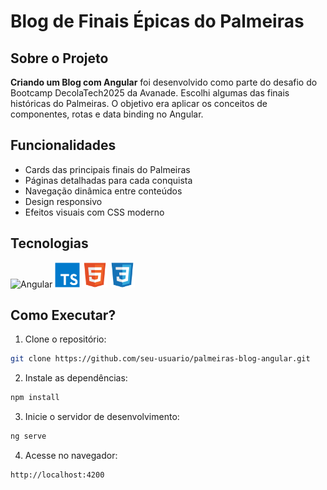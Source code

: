 # Blog de Finais Épicas do Palmeiras



##  Sobre o Projeto

 **Criando um Blog com Angular** foi desenvolvido como parte do desafio do Bootcamp DecolaTech2025 da Avanade. Escolhi algumas das finais históricas do Palmeiras. O objetivo era aplicar os conceitos de componentes, rotas e data binding no Angular.

##  Funcionalidades

-  Cards das principais finais do Palmeiras
-  Páginas detalhadas para cada conquista
-  Navegação dinâmica entre conteúdos
-  Design responsivo
-  Efeitos visuais com CSS moderno

##  Tecnologias

<p align="left">
  <img src="https://angular.io/assets/images/logos/angular/angular.svg" alt="Angular" width="40" height="40"/>
  <img src="https://raw.githubusercontent.com/devicons/devicon/master/icons/typescript/typescript-original.svg" alt="TypeScript" width="40" height="40"/>
  <img src="https://raw.githubusercontent.com/devicons/devicon/master/icons/html5/html5-original.svg" alt="HTML5" width="40" height="40"/>
  <img src="https://raw.githubusercontent.com/devicons/devicon/master/icons/css3/css3-original.svg" alt="CSS3" width="40" height="40"/>
</p>



##  Como Executar?

1. Clone o repositório:
```bash
git clone https://github.com/seu-usuario/palmeiras-blog-angular.git
```

2. Instale as dependências:
```bash
npm install
```

3. Inicie o servidor de desenvolvimento:
```bash
ng serve
```

4. Acesse no navegador:
```
http://localhost:4200
```

